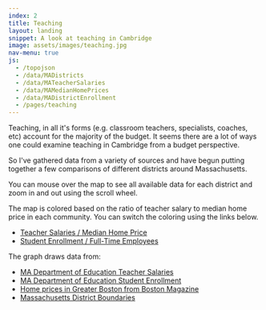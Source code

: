 ```yaml
---
index: 2
title: Teaching
layout: landing
snippet: A look at teaching in Cambridge
image: assets/images/teaching.jpg
nav-menu: true
js:
  - /topojson
  - /data/MADistricts
  - /data/MATeacherSalaries
  - /data/MAMedianHomePrices
  - /data/MADistrictEnrollment
  - /pages/teaching
---
```


<style>
	#map {
		position: relative;
	}

	.land {
	  fill: #a1a1a1;
	  stroke: #000;
	  stroke-width: .1px;
	}

	.hidden {
	  display: none;
	}

	div.tooltip {
	  color: #222;
	  background: #fff;
	  padding: .5em;
	  text-shadow: #f5f5f5 0 1px 0;
	  border-radius: 2px;
	  box-shadow: 0px 0px 2px 0px #a6a6a6;
	  opacity: 0.9;
	  position: absolute;
		font-size: 15px;
	}

	p {
		margin-bottom: 1em;
	}
</style>

<div class='narrative'>
  <div id="map" class="graph-right"></div>

  <p>
  	Teaching, in all it's forms (e.g. classroom teachers, specialists, coaches, etc)
		account for the majority of the budget. It seems there are a lot of ways one could
		examine teaching in Cambridge from a budget perspective.
  </p>
	<p>
		So I've gathered data from a variety of sources and have begun putting together a
		few comparisons of different districts around Massachusetts.
	</p>
	<p>
		You can mouse over the map to see all available data for each district and zoom in
		and out using the scroll wheel.
	</p>
	<p>
		The map is colored based on the ratio of teacher salary to median home price
		in each community. You can switch the coloring using the links below.
	</p>
	<ul>
		<li><a href="javascript:salaries()">Teacher Salaries / Median Home Price</a></li>
		<li><a href="javascript:employees()">Student Enrollment / Full-Time Employees</a></li>
	</ul>
	<p>The graph draws data from:</p>
	<ul>
		<li>
			<a href="http://profiles.doe.mass.edu/statereport/teachersalaries.aspx">MA Department of Education Teacher Salaries</a>
		</li>
		<li>
			<a href="http://www.doe.mass.edu/infoservices/reports/enroll/default.html?yr=1617">MA Department of Education Student Enrollment</a>
		</li>
		<li>
			<a href="https://www.bostonmagazine.com/best-places-to-live-2017-single-family-homes/">Home prices in Greater Boston from Boston Magazine</a>
		</li>
		<li>
			<a href="https://github.com/LearningLab/ma-districts">Massachusetts District Boundaries</a>
		</li>
	</ul>
</div>
